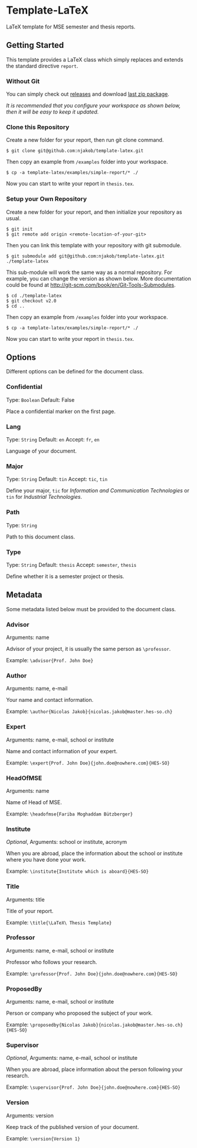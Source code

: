 
# Template-LaTeX

LaTeX template for MSE semester and thesis reports.

## Getting Started

This template provides a LaTeX class which simply replaces and extends the standard directive `report`.

### Without Git

You can simply check out [releases](https://github.com/njakob/template-latex/releases) and download [last zip package](https://github.com/njakob/template-latex/archive/2.0.zip).

*It is recommended that you configure your workspace as shown below, then it will be easy to keep it updated.*

### Clone this Repository

Create a new folder for your report, then run git clone command.

```shell
$ git clone git@github.com:njakob/template-latex.git
```

Then copy an example from `/examples` folder into your workspace.
```shell
$ cp -a template-latex/examples/simple-report/* ./
```

Now you can start to write your report in `thesis.tex`.

### Setup your Own Repository

Create a new folder for your report, and then initialize your repository as usual.

```shell
$ git init
$ git remote add origin <remote-location-of-your-git>
```

Then you can link this template with your repository with git submodule.

```shell
$ git submodule add git@github.com:njakob/template-latex.git ./template-latex
```

This sub-module will work the same way as a normal repository. For example, you can change the version as shown below. More documentation could be found at <http://git-scm.com/book/en/Git-Tools-Submodules>.

```shell
$ cd ./template-latex
$ git checkout v2.0
$ cd ..
```

Then copy an example from `/examples` folder into your workspace.
```shell
$ cp -a template-latex/examples/simple-report/* ./
```

Now you can start to write your report in `thesis.tex`.

## Options

Different options can be defined for the document class.

### Confidential

Type: `Boolean` Default: False

Place a confidential marker on the first page.

### Lang

Type: `String` Default: `en`
Accept: `fr`, `en`

Language of your document.

### Major

Type: `String` Default: `tin`
Accept: `tic`, `tin` 

Define your major, `tic` for *Information and Communication Technologies* or `tin` for *Industrial Technologies*.

### Path

Type: `String`

Path to this document class.

### Type

Type: `String` Default: `thesis`
Accept: `semester`, `thesis`

Define whether it is a semester project or thesis.

## Metadata

Some metadata listed below must be provided to the document class.

### Advisor

Arguments: name

Advisor of your project, it is usually the same person as `\professor`.

Example: `\advisor{Prof. John Doe}`

### Author

Arguments: name, e-mail

Your name and contact information.

Example: `\author{Nicolas Jakob}{nicolas.jakob@master.hes-so.ch}`

### Expert

Arguments: name, e-mail, school or institute

Name and contact information of your expert.

Example: `\expert{Prof. John Doe}{john.doe@nowhere.com}{HES-SO}`

### HeadOfMSE

Arguments: name

Name of Head of MSE.

Example: `\headofmse{Fariba Moghaddam Bützberger}`

### Institute

*Optional*,
Arguments: school or institute, acronym

When you are abroad, place the information about the school or institute where you have done your work.

Example: `\institute{Institute which is aboard}{HES-SO}`

### Title

Arguments: title

Title of your report.

Example: `\title{\LaTeX\ Thesis Template}`

### Professor

Arguments: name, e-mail, school or institute

Professor who follows your research.

Example: `\professor{Prof. John Doe}{john.doe@nowhere.com}{HES-SO}`

### ProposedBy

Arguments: name, e-mail, school or institute

Person or company who proposed the subject of your work.

Example: `\proposedby{Nicolas Jakob}{nicolas.jakob@master.hes-so.ch}{HES-SO}`

### Supervisor

*Optional*,
Arguments: name, e-mail, school or institute

When you are abroad, place information about the person following your research.

Example: `\supervisor{Prof. John Doe}{john.doe@nowhere.com}{HES-SO}`

### Version

Arguments: version

Keep track of the published version of your document.

Example: `\version{Version 1}`
